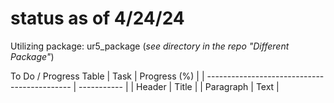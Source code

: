# status as of 4/24/24

Utilizing package: ur5_package (*see directory in the repo "Different Package"*)

To Do / Progress Table
| Task | Progress (%) |
| -------------------------------------------- | ----------- |
| Header | Title |
| Paragraph | Text |
